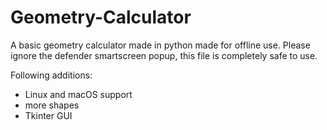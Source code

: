 # Geometry-Calculator
A basic geometry calculator made in python made for offline use. Please ignore the defender smartscreen popup, this file is completely safe to use.

Following additions:

- Linux and macOS support
- more shapes
- Tkinter GUI
